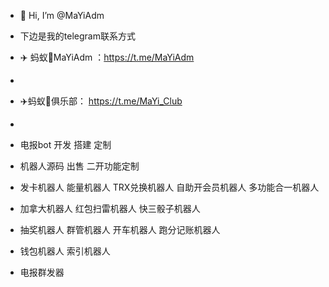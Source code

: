 - 👋 Hi, I’m @MaYiAdm
- 下边是我的telegram联系方式
- ✈️ 蚂蚁🐜MaYiAdm ：https://t.me/MaYiAdm
-
- ✈️蚂蚁🐜俱乐部： https://t.me/MaYi_Club
- 
- 电报bot 开发 搭建 定制
- 机器人源码 出售 二开功能定制

- 发卡机器人 能量机器人 TRX兑换机器人 自助开会员机器人 多功能合一机器人
- 加拿大机器人 红包扫雷机器人 快三骰子机器人
- 抽奖机器人 群管机器人 开车机器人 跑分记账机器人
- 钱包机器人 索引机器人
- 电报群发器

<!---
MaYiAdm/MaYiAdm is a ✨ special ✨ repository because its `README.md` (this file) appears on your GitHub profile.
You can click the Preview link to take a look at your changes.
--->
